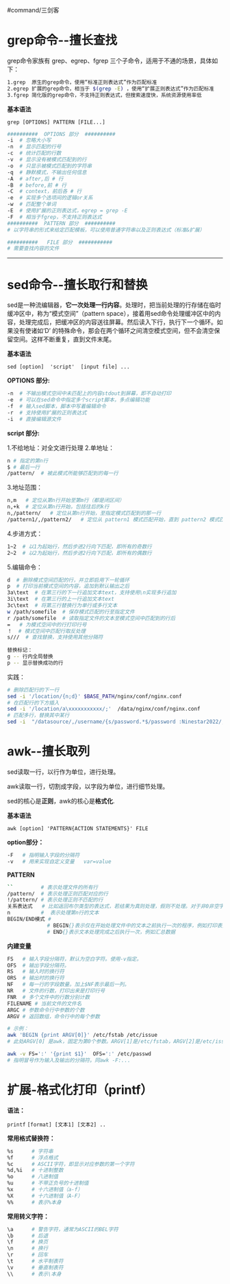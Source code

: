 #command/三剑客
# grep命令--擅长查找

grep命令家族有 grep、egrep、fgrep 三个子命令，适用于不通的场景，具体如下：

```bash
1.grep  原生的grep命令，使用“标准正则表达式”作为匹配标准
2.egrep 扩展的grep命令，相当于 $(grep -E) ，使用“扩展正则表达式”作为匹配标准
3.fgrep 简化版的grep命令，不支持正则表达式，但搜索速度快，系统资源使用率低
```

**基本语法**

`grep [OPTIONS] PATTERN [FILE...]`

```bash
##########  OPTIONS 部分  ##########
-i  # 忽略大小写
-n  # 显示匹配的行号
-c  # 统计匹配的行数
-v  # 显示没有被模式匹配到的行
-o  # 只显示被模式匹配到的字符串
-q  # 静默模式，不输出任何信息
-A  # after,后 # 行
-B  # before,前 # 行
-C  # context，前后各 # 行
-e  # 实现多个选项间的逻辑or关系
-w  # 匹配整个单词
-E  # 使用扩展的正则表达式，egrep = grep -E
-F  # 相当于fgrep，不支持正则表达式
##########  PATTERN 部分  ##########
# 以字符串的形式来给定匹配模板，可以使用普通字符串以及正则表达式（标准&扩展）

##########   FILE 部分  ###########
# 需要查找内容的文件
```

***

# sed命令--擅长取行和替换

sed是一种流编辑器，**它一次处理一行内容**。处理时，把当前处理的行存储在临时缓冲区中，称为“模式空间”（pattern space），接着用sed命令处理缓冲区中的内容，处理完成后，把缓冲区的内容送往屏幕。然后读入下行，执行下一个循环。如果没有使诸如‘D’ 的特殊命令，那会在两个循环之间清空模式空间，但不会清空保留空间。这样不断重复，直到文件末尾。

**基本语法**

`sed [option]  'script'  [input file] ...`

**OPTIONS 部分:**

```bash
-n  # 不输出模式空间中未匹配上的内容stdout到屏幕，即不自动打印
-e  # 可以在sed命令中指定多个script脚本，多点编辑功能
-f  # 输入sed脚本，脚本中写着编辑命令
-r  # 支持使用扩展的正则表达式
-i  # 直接编辑源文件


```

**script 部分:**

1.不给地址：对全文进行处理
2.单地址：

```bash
n # 指定的第n行
$ # 最后一行
/pattern/  # 被此模式所能够匹配到的每一行

```

3.地址范围：

```bash
n,m   # 定位从第n行开始至第m行（都是闭区间）
n,+k  # 定位从第n行开始，包括往后的k行
n,/pattern/   # 定位从第n行开始，至指定模式匹配到的那一行
/pattern1/,/pattern2/   # 定位从 pattern1 模式匹配开始，直到 pattern2 模式匹配之间的范围
```

4.步进方式：

```bash
1~2  # 以1为起始行，然后步进2行向下匹配，即所有的奇数行
2~2  # 以2为起始行，然后步进2行向下匹配，即所有的偶数行
```

5.编辑命令：

```bash
d  # 删除模式空间匹配的行，并立即启用下一轮循环
p  # 打印当前模式空间的内容，追加到默认输出之后
3a\text  # 在第三行的下一行追加文本text，支持使用\n实现多行追加
3i\text  # 在第三行的上一行追加文本text
3c\text  # 将第三行替换行为单行或多行文本
w /path/somefile  # 保存模式匹配的行至指定文件
r /path/somefile  # 读取指定文件的文本至模式空间中匹配到的行后
=   # 为模式空间中的行打印行号
！  # 模式空间中匹配行取反处理
s///  # 查找替换，支持使用其他分隔符
        
替换标记： 
g -- 行内全局替换
p -- 显示替换成功的行

```

实践：

```bash
# 删除匹配行的下一行
sed -i '/location/{n;d}' $BASE_PATH/nginx/conf/nginx.conf 
# 在匹配行的下方插入
sed -i '/location/a\xxxxxxxxxxx/;'  /data/nginx/conf/nginx.conf
# 匹配多行，替换其中某行
sed -i  "/datasource/,/username/{s/password.*$/password :Ninestar2022/;s/username.*$/username: jy2web/;s/url.*$/url :jdbc:oracle:thin:@192.168.10.118:1521:orcl/}" budget 

```

# awk--擅长取列

sed读取一行，以行作为单位，进行处理。

awk读取一行，切割成字段，以字段为单位，进行细节处理。

sed的核心是**正则**，awk的核心是**格式化**.

**基本语法**

`awk [option] 'PATTERN{ACTION STATEMENTS}' FILE`

**option部分：**

```bash
-F   # 指明输入字段的分隔符
-v   # 用来实现自定义变量   var=value
```

**PATTERN**

```bash
``         # 表示处理文件的所有行
/pattern/  # 表示处理正则匹配对应的行
!/pattern/ # 表示处理正则不匹配的行
关系表达式   # 比如返回布尔类型的表达式，若结果为真则处理，假则不处理。对于非0非空字符串为真，其余为假
n          #  表示处理第n行的文本
BEGIN/END模式 # 
             # BEGIN{}表示仅在开始处理文件中的文本之前执行一次的程序，例如打印表头
             # END{}表示文本处理完成之后执行一次，例如汇总数据
```

**内建变量**

```bash
FS   # 输入字段分隔符，默认为空白字符。使用-v指定。
OFS  # 输出字段分隔符。
RS   # 输入时的换行符
ORS  # 输出时的换行符
NF   # 每一行的字段数量。加上$NF表示最后一列。
NR   # 文件的行数，打印出来是打印行号
FNR  # 多个文件中的行数分别计数
FILENAME # 当前文件的文件名
ARGC # 参数命令行中参数的个数
ARGV # 返回数组，命令行中的每个参数

# 示例：
awk 'BEGIN {print ARGV[0]}' /etc/fstab /etc/issue
# 此处ARGV[0] 是awk，固定为第0个参数。ARGV[1]是/etc/fstab，ARGV[2]是/etc/issue

awk -v FS=':' '{print $1}'  OFS=':' /etc/passwd
# 指明冒号作为输入及输出的分隔符。同awk -F:...
```

# 扩展-格式化打印（printf）

**语法：**

`printf` `[format] [文本1] [文本2] ..`

**常用格式替换符：**

```bash
%s      # 字符串  
%f      # 浮点格式  
%c      # ASCII字符，即显示对应参数的第一个字符  
%d,%i   # 十进制整数  
%o      # 八进制值  
%u      # 不带正负号的十进制值  
%x      # 十六进制值（a-f）  
%X      # 十六进制值（A-F）  
%%      # 表示%本身
```

**常用转义字符：**

```bash
\a      # 警告字符，通常为ASCII的BEL字符  
\b      # 后退  
\f      # 换页  
\n      # 换行  
\r      # 回车  
\t      # 水平制表符  
\v      # 垂直制表符  
\\      # 表示\本身
```
